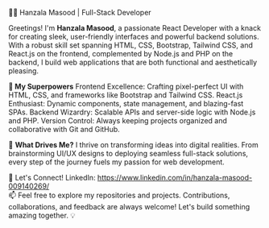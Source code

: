 👨‍💻 Hanzala Masood | Full-Stack Developer

Greetings! I'm **Hanzala Masood**, a passionate React Developer with a knack for creating sleek, user-friendly interfaces and powerful backend solutions. With a robust skill set spanning HTML, CSS, Bootstrap, Tailwind CSS, and React.js on the frontend, complemented by Node.js and PHP on the backend, I build web applications that are both functional and aesthetically pleasing.

**🚀 My Superpowers**
Frontend Excellence: Crafting pixel-perfect UI with HTML, CSS, and frameworks like Bootstrap and Tailwind CSS.
React.js Enthusiast: Dynamic components, state management, and blazing-fast SPAs.
Backend Wizardry: Scalable APIs and server-side logic with Node.js and PHP.
Version Control: Always keeping projects organized and collaborative with Git and GitHub.

🌟 **What Drives Me?**
I thrive on transforming ideas into digital realities. From brainstorming UI/UX designs to deploying seamless full-stack solutions, every step of the journey fuels my passion for web development.

🔗 Let's Connect!
LinkedIn: https://www.linkedin.com/in/hanzala-masood-009140269/  
📫 Feel free to explore my repositories and projects. Contributions, collaborations, and feedback are always welcome! Let's build something amazing together. 💡
